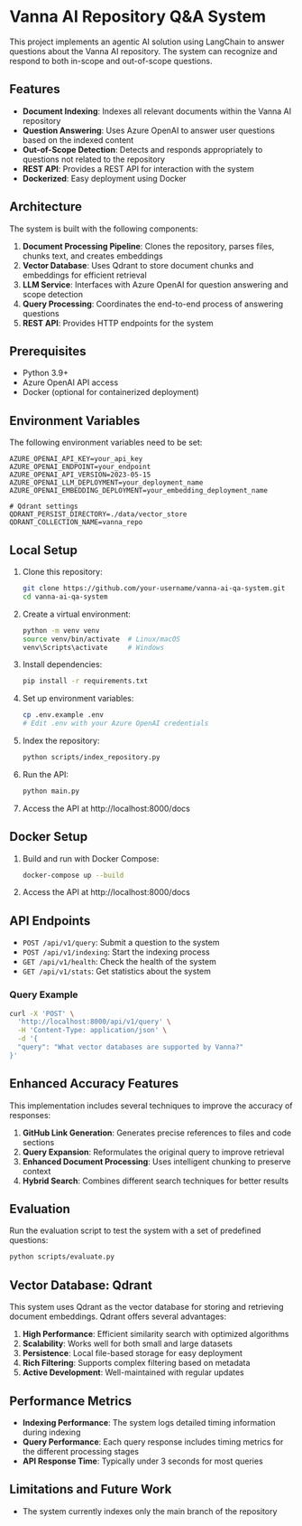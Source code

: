 # Vanna AI Repository Q&A System

This project implements an agentic AI solution using LangChain to answer questions about the Vanna AI repository. The system can recognize and respond to both in-scope and out-of-scope questions.

## Features

- **Document Indexing**: Indexes all relevant documents within the Vanna AI repository
- **Question Answering**: Uses Azure OpenAI to answer user questions based on the indexed content
- **Out-of-Scope Detection**: Detects and responds appropriately to questions not related to the repository
- **REST API**: Provides a REST API for interaction with the system
- **Dockerized**: Easy deployment using Docker

## Architecture

The system is built with the following components:

1. **Document Processing Pipeline**: Clones the repository, parses files, chunks text, and creates embeddings
2. **Vector Database**: Uses Qdrant to store document chunks and embeddings for efficient retrieval
3. **LLM Service**: Interfaces with Azure OpenAI for question answering and scope detection
4. **Query Processing**: Coordinates the end-to-end process of answering questions
5. **REST API**: Provides HTTP endpoints for the system

## Prerequisites

- Python 3.9+
- Azure OpenAI API access
- Docker (optional for containerized deployment)

## Environment Variables

The following environment variables need to be set:

```
AZURE_OPENAI_API_KEY=your_api_key
AZURE_OPENAI_ENDPOINT=your_endpoint
AZURE_OPENAI_API_VERSION=2023-05-15
AZURE_OPENAI_LLM_DEPLOYMENT=your_deployment_name
AZURE_OPENAI_EMBEDDING_DEPLOYMENT=your_embedding_deployment_name

# Qdrant settings
QDRANT_PERSIST_DIRECTORY=./data/vector_store
QDRANT_COLLECTION_NAME=vanna_repo
```

## Local Setup

1. Clone this repository:
   ```bash
   git clone https://github.com/your-username/vanna-ai-qa-system.git
   cd vanna-ai-qa-system
   ```

2. Create a virtual environment:
   ```bash
   python -m venv venv
   source venv/bin/activate  # Linux/macOS
   venv\Scripts\activate     # Windows
   ```

3. Install dependencies:
   ```bash
   pip install -r requirements.txt
   ```

4. Set up environment variables:
   ```bash
   cp .env.example .env
   # Edit .env with your Azure OpenAI credentials
   ```

5. Index the repository:
   ```bash
   python scripts/index_repository.py
   ```

6. Run the API:
   ```bash
   python main.py
   ```

7. Access the API at http://localhost:8000/docs

## Docker Setup

1. Build and run with Docker Compose:
   ```bash
   docker-compose up --build
   ```

2. Access the API at http://localhost:8000/docs

## API Endpoints

- `POST /api/v1/query`: Submit a question to the system
- `POST /api/v1/indexing`: Start the indexing process
- `GET /api/v1/health`: Check the health of the system
- `GET /api/v1/stats`: Get statistics about the system

### Query Example

```bash
curl -X 'POST' \
  'http://localhost:8000/api/v1/query' \
  -H 'Content-Type: application/json' \
  -d '{
  "query": "What vector databases are supported by Vanna?"
}'
```

## Enhanced Accuracy Features

This implementation includes several techniques to improve the accuracy of responses:

1. **GitHub Link Generation**: Generates precise references to files and code sections
2. **Query Expansion**: Reformulates the original query to improve retrieval
3. **Enhanced Document Processing**: Uses intelligent chunking to preserve context
4. **Hybrid Search**: Combines different search techniques for better results

## Evaluation

Run the evaluation script to test the system with a set of predefined questions:

```bash
python scripts/evaluate.py
```

## Vector Database: Qdrant

This system uses Qdrant as the vector database for storing and retrieving document embeddings. Qdrant offers several advantages:

1. **High Performance**: Efficient similarity search with optimized algorithms
2. **Scalability**: Works well for both small and large datasets
3. **Persistence**: Local file-based storage for easy deployment
4. **Rich Filtering**: Supports complex filtering based on metadata
5. **Active Development**: Well-maintained with regular updates

## Performance Metrics

- **Indexing Performance**: The system logs detailed timing information during indexing
- **Query Performance**: Each query response includes timing metrics for the different processing stages
- **API Response Time**: Typically under 3 seconds for most queries

## Limitations and Future Work

- The system currently indexes only the main branch of the repository


